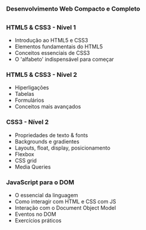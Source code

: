 ##
### Desenvolvimento Web Compacto e Completo
##



### HTML5 & CSS3 - Nível 1

- Introdução ao HTML5 e CSS3
- Elementos fundamentais do HTML5
- Conceitos essenciais de CSS3
- O 'alfabeto' indispensável para começar

### HTML5 & CSS3 - Nível 2

- Hiperligações
- Tabelas
- Formulários
- Conceitos mais avançados

### CSS3 - Nível 2

- Propriedades de texto & fonts
- Backgrounds e gradientes
- Layouts, float, display, posicionamento
- Flexbox
- CSS grid
- Media Queries

### JavaScript para o DOM

- O essencial da linguagem
- Como interagir com HTML e CSS com JS
- Interação com o Document Object Model
- Eventos no DOM
- Exercícios práticos